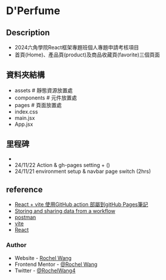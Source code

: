 # D'Perfume
## Description
- 2024六角學院React框架專題班個人專題申請考核項目
- 首頁(Home)、產品頁(product)及商品收藏頁(favorite)三個頁面

## 資料夾結構
  - assets # 靜態資源放置處
  - components # 元件放置處
  - pages # 頁面放置處
  - index.css
  - main.jsx
  - App.jsx

## 里程碑
- 
- 24/11/22 Action & gh-pages setting + ()
- 24/11/21 environment setup & navbar page switch  (2hrs)

## reference
- [React + vite 使用GitHub action 部屬到gitHub Pages筆記](https://vanessa7591.medium.com/react-vite-%E4%BD%BF%E7%94%A8github-action-%E9%83%A8%E5%B1%AC%E5%88%B0github-pages%E7%AD%86%E8%A8%98-9e1b7c010c59)
- [Storing and sharing data from a workflow](https://docs.github.com/en/actions/writing-workflows/choosing-what-your-workflow-does/storing-and-sharing-data-from-a-workflow)
- [postman](https://www.postman.com/)
- [vite](https://vite.dev/guide/)
- [React](https://react.dev/reference/react)
### Author
- Website - [Rochel Wang](https://github.com/rochelwang1205)
- Frontend Mentor - [@Rochel Wang](https://www.frontendmentor.io/profile/rochelwang1205)
- Twitter - [@RochelWang4](https://twitter.com/RochelWang4)